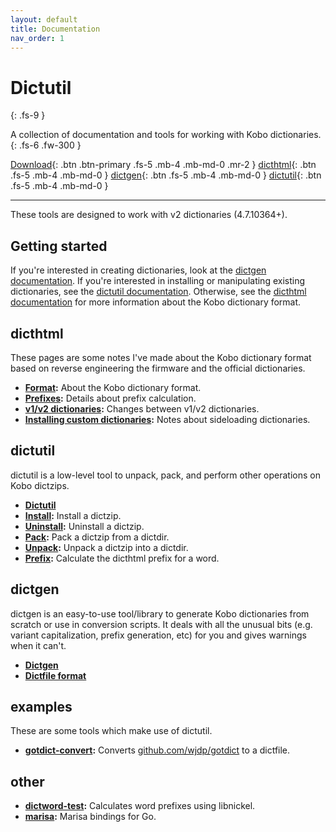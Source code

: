 ```yaml
---
layout: default
title: Documentation
nav_order: 1
---
```


# Dictutil
{: .fs-9 }

A collection of documentation and tools for working with Kobo dictionaries.
{: .fs-6 .fw-300 }

[Download](https://github.com/geek1011/dictutil/releases){: .btn .btn-primary .fs-5 .mb-4 .mb-md-0 .mr-2 } [dicthtml](./dicthtml){: .btn .fs-5 .mb-4 .mb-md-0 } [dictgen](./dictgen){: .btn .fs-5 .mb-4 .mb-md-0 } [dictutil](./dictutil){: .btn .fs-5 .mb-4 .mb-md-0 }

---

These tools are designed to work with v2 dictionaries (4.7.10364+).

## Getting started
If you're interested in creating dictionaries, look at the [dictgen documentation](./dictgen). If you're interested in installing or manipulating existing dictionaries, see the [dictutil documentation](./dictutil). Otherwise, see the [dicthtml documentation](./dicthtml) for more information about the Kobo dictionary format.

## dicthtml
These pages are some notes I've made about the Kobo dictionary format based on reverse engineering the firmware and the official dictionaries.

- **[Format](./dicthtml/format):** About the Kobo dictionary format.
- **[Prefixes](./dicthtml/prefixes):** Details about prefix calculation.
- **[v1/v2 dictionaries](./dicthtml/v1v2):** Changes between v1/v2 dictionaries.
- **[Installing custom dictionaries](./dicthtml/install):** Notes about sideloading dictionaries.

## dictutil
dictutil is a low-level tool to unpack, pack, and perform other operations on Kobo dictzips.

- **[Dictutil](./dictutil)**
- **[Install](./dictutil/install):** Install a dictzip.
- **[Uninstall](./dictutil/uninstall):** Uninstall a dictzip.
- **[Pack](./dictutil/pack):** Pack a dictzip from a dictdir.
- **[Unpack](./dictutil/unpack):** Unpack a dictzip into a dictdir.
- **[Prefix](./dictutil/prefix):** Calculate the dicthtml prefix for a word.

## dictgen
dictgen is an easy-to-use tool/library to generate Kobo dictionaries from scratch or use in conversion scripts. It deals with all the unusual bits (e.g. variant capitalization, prefix generation, etc) for you and gives warnings when it can't.

- **[Dictgen](./dictgen#usage)**
- **[Dictfile format](./dictgen#dictfile-format)**

## examples
These are some tools which make use of dictutil.

- **[gotdict-convert](./examples/gotdict-convert):** Converts [github.com/wjdp/gotdict](https://github.com/wjdp/gotdict) to a dictfile.

## other

- **[dictword-test](https://github.com/geek1011/kobo-mods/tree/master/dictword-test):** Calculates word prefixes using libnickel.
- **[marisa](https://github.com/geek1011/dictutil/tree/master/marisa):** Marisa bindings for Go.
